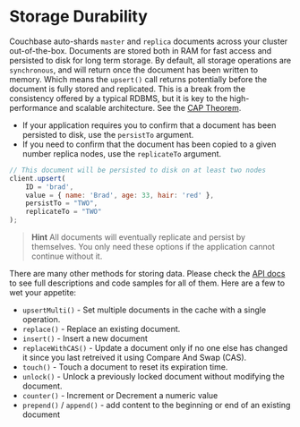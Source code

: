 # Storage Durability

Couchbase auto-shards `master` and `replica` documents across your cluster out-of-the-box. Documents are stored both in RAM for fast access and persisted to disk for long term storage. By default, all storage operations are `synchronous`, and will return once the document has been written to memory. Which means the `upsert()` call returns potentially before the document is fully stored and replicated. This is a break from the consistency offered by a typical RDBMS, but it is key to the high-performance and scalable architecture. See the [CAP Theorem](http://en.wikipedia.org/wiki/CAP_theorem).

* If your application requires you to confirm that a document has been persisted to disk, use the `persistTo` argument.  
* If you need to confirm that the document has been copied to a given number replica nodes, use the `replicateTo` argument.

```javascript
// This document will be persisted to disk on at least two nodes
client.upsert(
    ID = 'brad',
    value = { name: 'Brad', age: 33, hair: 'red' },
    persistTo = "TWO", 
    replicateTo = "TWO"
);
```

> **Hint** All documents will eventually replicate and persist by themselves. You only need these options if the application cannot continue without it.

There are many other methods for storing data. Please check the [API docs](http://apidocs.ortussolutions.com/cfcouchbase/2.0.0) to see full descriptions and code samples for all of them. Here are a few to wet your appetite:

* `upsertMulti()` -  Set multiple documents in the cache with a single operation.
* `replace()` - Replace an existing document.
* `insert()` - Insert a new document
* `replaceWithCAS()` - Update a document only if no one else has changed it since you last retreived it using Compare And Swap \(CAS\).
* `touch()` - Touch a document to reset its expiration time.
* `unlock()` - Unlock a previously locked document without modifying the document.
* `counter()` -  Increment or Decrement a numeric value
* `prepend()` / `append()` - add content to the beginning or end of an existing document

